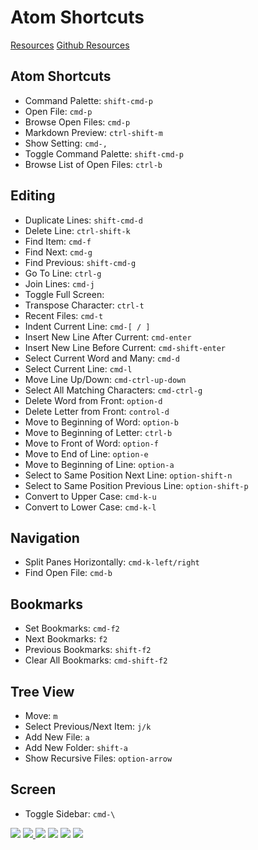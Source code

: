 

# Atom Shortcuts
[Resources](https://shortcutworld.com/en/Atom-(text-editor)/1.0/linux/all)
[Github Resources](https://gist.github.com/chrissimpkins/5bf5686bae86b8129bee)


## Atom Shortcuts
 - Command Palette: `shift-cmd-p`
 - Open File: `cmd-p`
 - Browse Open Files: `cmd-p`
 - Markdown Preview: `ctrl-shift-m`
 - Show Setting: `cmd-,`
 - Toggle Command Palette: `shift-cmd-p`
 - Browse List of Open Files: `ctrl-b`


## Editing
 - Duplicate Lines: `shift-cmd-d`
 - Delete Line: `ctrl-shift-k`
 - Find Item: `cmd-f`
 - Find Next: `cmd-g`
 - Find Previous: `shift-cmd-g`
 - Go To Line: `ctrl-g`
 -  Join Lines: `cmd-j`
 - Toggle Full Screen:
 - Transpose Character: `ctrl-t`
 - Recent Files: `cmd-t`
 - Indent Current Line: `cmd-[ / ]`
 - Insert New Line After Current: `cmd-enter`
 - Insert New Line Before Current: `cmd-shift-enter`
 - Select Current Word and Many: `cmd-d`
 - Select Current Line: `cmd-l`
 - Move Line Up/Down: `cmd-ctrl-up-down`
 - Select All Matching Characters: `cmd-ctrl-g`
 - Delete Word from Front: `option-d`
 - Delete Letter from Front: `control-d`
 - Move to Beginning of Word: `option-b`
 - Move to Beginning of Letter: `ctrl-b`
 - Move to Front of Word: `option-f`
 - Move to End of Line: `option-e`
 - Move to Beginning of Line: `option-a`
 - Select to Same Position Next Line: `option-shift-n`
 - Select to Same Position Previous Line: `option-shift-p`
 - Convert to Upper Case: `cmd-k-u`
 - Convert to Lower Case: `cmd-k-l`

## Navigation
  - Split Panes Horizontally: `cmd-k-left/right`
  - Find Open File: `cmd-b`

## Bookmarks
  - Set Bookmarks: `cmd-f2`
  - Next Bookmarks: `f2`
  - Previous Bookmarks: `shift-f2`
  - Clear All Bookmarks: `cmd-shift-f2`

## Tree View
 - Move: `m`
 - Select Previous/Next Item: `j/k`
 - Add New File: `a`
 - Add New Folder: `shift-a`
 - Show Recursive Files: `option-arrow`


## Screen
 - Toggle Sidebar: `cmd-\`


 <p><a href="https://facebook.com/bobthedeveloper"><img src="https://img.shields.io/badge/Facebook-Like-3B5998.svg"></a> <a href="https://youtube.com/bobthedeveloper"><img src="https://img.shields.io/badge/YouTube-Subscribe-CE1312.svg"</a> <a href="https://twitter.com/bobleesj"><img src="https://img.shields.io/badge/Twitter-Follow-55ACEE.svg"></a> <a href="https://instagram.com/bob_the_developer
 "><img src="https://img.shields.io/badge/Instagram-Follow-BB2F92.svg"></a> <a href="https://linkedin.com/in/bobleesj"><img src= "https://img.shields.io/badge/LinkedIn-Connect-0077B5.svg"></a>
 <a href="https://medium.com/@bobleesj"><img src="https://img.shields.io/badge/Medium-Read-00AB6C.svg"/></a>
 </p>
